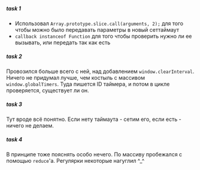 ##### task 1
  - Использовал `Array.prototype.slice.call(arguments, 2);` для того чтобы можно было передавать параметры в новый сеттаймаут
  - `callback instanceof Function` для того чтобы проверить нужно ли ее вызывать, или передать так как есть
  
##### task 2
Провозился больше всего с ней, над добавлением `window.clearInterval`. Ничего не придумал лучше, чем костыль с массивом `window.globalTimers`. Туда пишется ID таймера, и потом в цикле проверяется, существует ли он.
##### task 3
Тут вроде всё понятно. Если нету таймаута - сетим его, если есть - ничего не делаем.
##### task 4
В принципе тоже пояснять особо нечего. По массиву пробежался с помощью `reduce`'a. Регулярки некоторые нагуглил \^_\^
